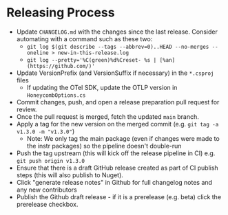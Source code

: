 # Releasing Process

- Update `CHANGELOG.md` with the changes since the last release. Consider automating with a command such as these two:
  - `git log $(git describe --tags --abbrev=0)..HEAD --no-merges --oneline > new-in-this-release.log`
  - `git log --pretty='%C(green)%d%Creset- %s | [%an](https://github.com/)'`
- Update VersionPrefix (and VersionSuffix if necessary) in the `*.csproj` files
  - If updating the OTel SDK, update the OTLP version in `HoneycombOptions.cs`
- Commit changes, push, and open a release preparation pull request for review.
- Once the pull request is merged, fetch the updated `main` branch.
- Apply a tag for the new version on the merged commit (e.g. `git tag -a v1.3.0 -m "v1.3.0"`)
  - Note: We only tag the main package (even if changes were made to the instr packages) so the pipeline doesn't double-run
- Push the tag upstream (this will kick off the release pipeline in CI) e.g. `git push origin v1.3.0`
- Ensure that there is a draft GitHub release created as part of CI publish steps (this will also publish to Nuget).
- Click "generate release notes" in Github for full changelog notes and any new contributors
- Publish the Github draft release - if it is a prerelease (e.g. beta) click the prerelease checkbox.
